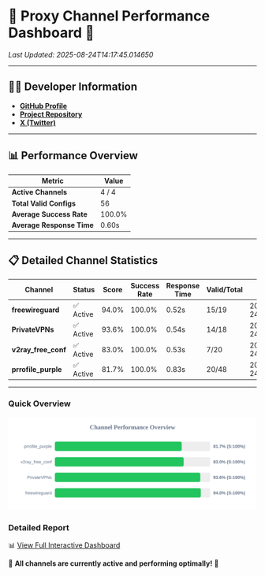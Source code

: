 # 🌟 Proxy Channel Performance Dashboard 🌟

_Last Updated: 2025-08-24T14:17:45.014650_

---

## 👩‍💻 Developer Information

- **[GitHub Profile](https://github.com/4n0nymou3)**  
- **[Project Repository](https://github.com/4n0nymou3/multi-proxy-config-fetcher)**  
- **[X (Twitter)](https://x.com/4n0nymou3)**  

---

## 📊 Performance Overview

| Metric                | Value       |
|-----------------------|-------------|
| **Active Channels**   | 4 / 4       |
| **Total Valid Configs** | 56          |
| **Average Success Rate** | 100.0%      |
| **Average Response Time** | 0.60s       |

---

## 📋 Detailed Channel Statistics

| Channel          | Status     | Score  | Success Rate | Response Time | Valid/Total | Last Success               |
|------------------|------------|--------|--------------|---------------|-------------|----------------------------|
| **freewireguard**  | ✅ Active  | 94.0%  | 100.0% | 0.52s         | 15/19       | 2025-08-24T14:17:45.012987 |
| **PrivateVPNs**  | ✅ Active  | 93.6%  | 100.0% | 0.54s         | 14/18       | 2025-08-24T14:17:44.465647 |
| **v2ray_free_conf**  | ✅ Active  | 83.0%  | 100.0% | 0.53s         | 7/20       | 2025-08-24T14:17:43.882818 |
| **prrofile_purple**  | ✅ Active  | 81.7%  | 100.0% | 0.83s         | 20/48       | 2025-08-24T14:17:43.314716 |

---

### Quick Overview
<div align="center">
  <a href="https://raw.githubusercontent.com/nullluser/NullRepo/refs/heads/main/assets/channel_stats_chart.svg">
    <img src="https://raw.githubusercontent.com/nullluser/NullRepo/refs/heads/main/assets/channel_stats_chart.svg" alt="Source Performance Statistics" width="800">
  </a>
</div>

### Detailed Report
📊 [View Full Interactive Dashboard](https://htmlpreview.github.io/?https://github.com/nullluser/NullRepo/blob/main/assets/performance_report.html)

🎉 **All channels are currently active and performing optimally!** 🎉
